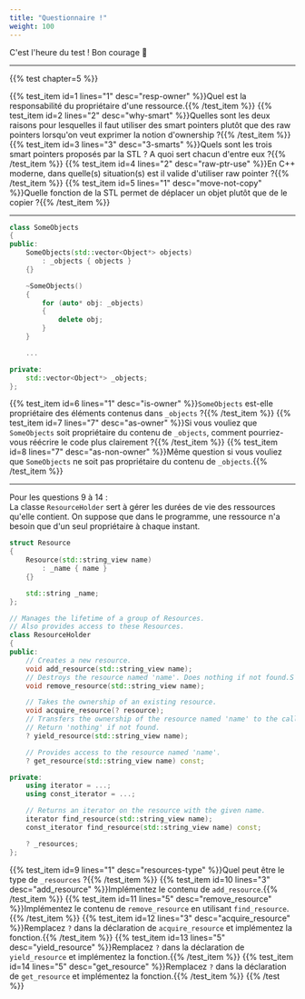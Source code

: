 ```yaml
---
title: "Questionnaire !"
weight: 100
---
```


C'est l'heure du test ! Bon courage 🙂

---

{{% test chapter=5 %}}

{{% test_item id=1 lines="1" desc="resp-owner" %}}Quel est la responsabilité du propriétaire d'une ressource.{{% /test_item %}}
{{% test_item id=2 lines="2" desc="why-smart" %}}Quelles sont les deux raisons pour lesquelles il faut utiliser des smart pointers plutôt que des raw pointers lorsqu'on veut exprimer la notion d'ownership ?{{% /test_item %}}
{{% test_item id=3 lines="3" desc="3-smarts" %}}Quels sont les trois smart pointers proposés par la STL ? A quoi sert chacun d'entre eux ?{{% /test_item %}}
{{% test_item id=4 lines="2" desc="raw-ptr-use" %}}En C++ moderne, dans quelle(s) situation(s) est il valide d'utiliser raw pointer ?{{% /test_item %}}
{{% test_item id=5 lines="1" desc="move-not-copy" %}}Quelle fonction de la STL permet de déplacer un objet plutôt que de le copier ?{{% /test_item %}}

---

```cpp
class SomeObjects
{
public:
    SomeObjects(std::vector<Object*> objects)
        : _objects { objects }
    {}

    ~SomeObjects()
    {
        for (auto* obj: _objects)
        {
            delete obj;
        }
    }

    ...

private:
    std::vector<Object*> _objects;
};
```

{{% test_item id=6 lines="1" desc="is-owner" %}}`SomeObjects` est-elle propriétaire des éléments contenus dans `_objects` ?{{% /test_item %}}
{{% test_item id=7 lines="7" desc="as-owner" %}}Si vous vouliez que `SomeObjects` soit propriétaire du contenu de `_objects`, comment pourriez-vous réécrire le code plus clairement ?{{% /test_item %}}
{{% test_item id=8 lines="7" desc="as-non-owner" %}}Même question si vous vouliez que `SomeObjects` ne soit pas propriétaire du contenu de `_objects`.{{% /test_item %}}

---

Pour les questions 9 à 14 :\
La classe `ResourceHolder` sert à gérer les durées de vie des ressources qu'elle contient.
On suppose que dans le programme, une ressource n'a besoin que d'un seul propriétaire à chaque instant.  

```cpp
struct Resource
{
    Resource(std::string_view name)
        : _name { name }
    {}

    std::string _name;
};

// Manages the lifetime of a group of Resources.
// Also provides access to these Resources.
class ResourceHolder
{
public:
    // Creates a new resource.
    void add_resource(std::string_view name);
    // Destroys the resource named 'name'. Does nothing if not found.S
    void remove_resource(std::string_view name);

    // Takes the ownership of an existing resource.
    void acquire_resource(? resource);
    // Transfers the ownership of the resource named 'name' to the caller.
    // Return 'nothing' if not found.
    ? yield_resource(std::string_view name);

    // Provides access to the resource named 'name'.
    ? get_resource(std::string_view name) const;

private:
    using iterator = ...;
    using const_iterator = ...;

    // Returns an iterator on the resource with the given name.
    iterator find_resource(std::string_view name);
    const_iterator find_resource(std::string_view name) const;

    ? _resources;
};
```

{{% test_item id=9 lines="1" desc="resources-type" %}}Quel peut être le type de `_resources` ?{{% /test_item %}}
{{% test_item id=10 lines="3" desc="add_resource" %}}Implémentez le contenu de `add_resource`.{{% /test_item %}}
{{% test_item id=11 lines="5" desc="remove_resource" %}}Implémentez le contenu de `remove_resource` en utilisant `find_resource`.{{% /test_item %}}
{{% test_item id=12 lines="3" desc="acquire_resource" %}}Remplacez `?` dans la déclaration de `acquire_resource` et implémentez la fonction.{{% /test_item %}}
{{% test_item id=13 lines="5" desc="yield_resource" %}}Remplacez `?` dans la déclaration de `yield_resource` et implémentez la fonction.{{% /test_item %}}
{{% test_item id=14 lines="5" desc="get_resource" %}}Remplacez `?` dans la déclaration de `get_resource` et implémentez la fonction.{{% /test_item %}}
{{% /test %}}
